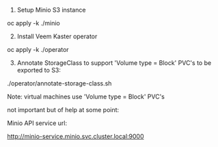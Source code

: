 
1. Setup Minio S3 instance

oc apply -k ./minio

2. Install Veem Kaster operator

oc apply -k ./operator

3. Annotate StorageClass to support 'Volume type = Block' PVC's to be exported to S3:

./operator/annotate-storage-class.sh

Note: 
virtual machines use 'Volume type = Block' PVC's


not important but of help at some point:

Minio API service url:

http://minio-service.minio.svc.cluster.local:9000


